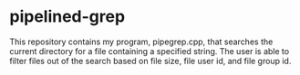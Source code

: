 # pipelined-grep
This repository contains my program, pipegrep.cpp, that searches the current directory for a file containing a specified string. The user is able to filter files out of the search based on file size, file user id, and file group id.

